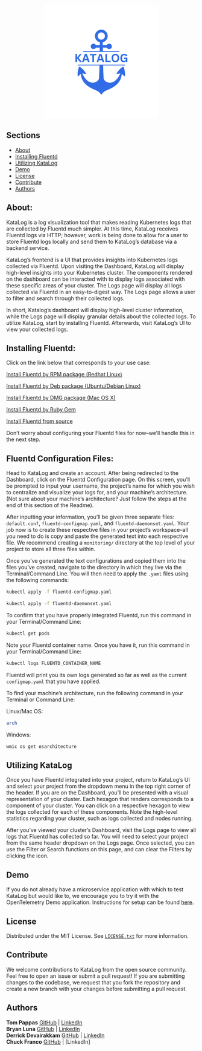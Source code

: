 <div align="center">
  <img src="./src/components/assets/Logo.png" alt="KataLog" width="300px"/>
</div>

## Sections

- [About](#about)
- [Installing Fluentd](#installing-fluentd)
- [Utilizing KataLog](#utilizing-katalog)
- [Demo](#demo)
- [License](#license)
- [Contribute](#contribute)
- [Authors](#authors)

## About:

KataLog is a log visualization tool that makes reading Kubernetes logs that are collected by Fluentd much simpler.  At this time, KataLog receives Fluentd logs via HTTP; however, work is being done to allow for a user to store Fluentd logs locally and send them to KataLog’s database via a backend service.

KataLog’s frontend is a UI that provides insights into Kubernetes logs collected via Fluentd.  Upon visiting the Dashboard, KataLog will display high-level insights into your Kubernetes cluster.  The components rendered on the dashboard can be interacted with to display logs associated with these specific areas of your cluster.  The Logs page will display all logs collected via Fluentd in an easy-to-digest way.  The Logs page allows a user to filter and search through their collected logs.

In short, Katalog’s dashboard will display high-level cluster information, while the Logs page will display granular details about the collected logs.  To utilize KataLog, start by installing Fluentd.  Afterwards, visit KataLog’s UI to view your collected logs.

## Installing Fluentd:

Click on the link below that corresponds to your use case:

<a href="https://docs.fluentd.org/installation/install-by-rpm">Install Fluentd by RPM package (Redhat Linux)</a> 

<a href="https://docs.fluentd.org/installation/install-by-deb">Install Fluentd by Deb package (Ubuntu/Debian Linux)</a> 

<a href="https://docs.fluentd.org/installation/install-by-msi">Install Fluentd by DMG package (Mac OS X)</a> 

<a href="https://docs.fluentd.org/installation/install-by-gem">Install Fluentd by Ruby Gem</a> 

<a href="https://docs.fluentd.org/installation/install-from-source">Install Fluentd from source</a> 

Don’t worry about configuring your Fluentd files for now–we’ll handle this in the next step.

## Fluentd Configuration Files:

Head to KataLog and create an account.  After being redirected to the Dashboard, click on the Fluentd Configuration page.  On this screen, you’ll be prompted to input your username, the project’s name for which you wish to centralize and visualize your logs for, and your machine’s architecture.  (Not sure about your machine’s architecture? Just follow the steps at the end of this section of the Readme).

After inputting your information, you’ll be given three separate files: `default.conf`, `fluentd-configmap.yaml`, and `fluentd-daemonset.yaml`.  Your job now is to create these respective files in your project’s workspace–all you need to do is copy and paste the generated text into each respective file.  We recommend creating a `monitoring/` directory at the top level of your project to store all three files within.

Once you’ve generated the text configurations and copied them into the files you’ve created, navigate to the directory in which they live via the Terminal/Command Line.  You will then need to apply the `.yaml` files using the following commands:

```sh
kubectl apply -f fluentd-configmap.yaml
```

```sh
kubectl apply -f fluentd-daemonset.yaml
```

To confirm that you have properly integrated Fluentd, run this command in your Terminal/Command Line:

```sh
kubectl get pods
```

Note your Fluentd container name.  Once you have it, run this command in your Terminal/Command Line:

```sh
kubectl logs FLUENTD_CONTAINER_NAME
```

Fluentd will print you its own logs generated so far as well as the current `configmap.yaml` that you have applied.

To find your machine’s architecture, run the following command in your Terminal or Command Line:

Linux/Mac OS:

```sh
arch
```

Windows:

```sh
wmic os get osarchitecture
```


## Utilizing KataLog

Once you have Fluentd integrated into your project, return to KataLog’s UI and select your project from the dropdown menu in the top right corner of the header.  If you are on the Dashboard, you’ll be presented with a visual representation of your cluster.  Each hexagon that renders corresponds to a component of your cluster.  You can click on a respective hexagon to view the logs collected for each of these components.  Note the high-level statistics regarding your cluster, such as logs collected and nodes running.

After you’ve viewed your cluster’s Dashboard, visit the Logs page to view all logs that Fluentd has collected so far.  You will need to select your project from the same header dropdown on the Logs page.  Once selected, you can use the Filter or Search functions on this page, and can clear the Filters by clicking the icon.

## Demo
If you do not already have a microservice application with which to test KataLog but would like to, we encourage you to try it with the OpenTelemetry Demo application. Instructions for setup can be found <a href="https://opentelemetry.io/docs/demo/kubernetes-deployment/">here</a>.

## License
Distributed under the MIT License. See [`LICENSE.txt`](./LICENSE.txt) for more information.

## Contribute
We welcome contributions to KataLog from the open source community. Feel free to open an issue or submit a pull request! If you are submitting changes to the codebase, we request that you fork the repository and create a new branch with your changes before submitting a pull request.

## Authors

**Tom Pappas** [GitHub](https://github.com/tkpaps) | [LinkedIn](https://www.linkedin.com/in/thomaskpappas/)  
**Bryan Luna** [GitHub](https://github.com/bluna301) | [LinkedIn](https://www.linkedin.com/in/bryan-luna-b34011134/)  
**Derrick Devairakkam** [GitHub](https://github.com/derrick-devairakkam) | [LinkedIn](https://www.linkedin.com/in/derrickdevairakkam/)  
**Chuck Franco** [GitHub](https://github.com/chuckfranco) | [LinkedIn]  